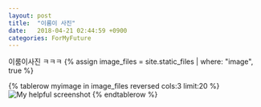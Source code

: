 ```yaml
---
layout: post
title:  "이룸이 사진"
date:   2018-04-21 02:44:59 +0900
categories: ForMyFuture
---
```


이룸이사진 ㅋㅋㅋ
{% assign image_files = site.static_files | where: "image", true %}
<table>
  <colgroup>
    <col width="33%"/>
    <col width="33%"/>
    <col width="33%"/>
  </colgroup>
{% tablerow myimage in image_files reversed cols:3 limit:20 %}
  <img src="{{ myimage.path | absolute_url }}" alt="My helpful screenshot">
{% endtablerow %}
</table>
